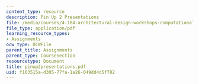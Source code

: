 ```yaml
---
content_type: resource
description: Pin Up 2 Presentations
file: /media/courses/4-184-architectural-design-workshops-computational-design-for-housing-spring-2002/f163515ad30577fa1a26049dd4d5f782_pinup2presentations.pdf
file_type: application/pdf
learning_resource_types:
- Assignments
ocw_type: OCWFile
parent_title: Assignments
parent_type: CourseSection
resourcetype: Document
title: pinup2presentations.pdf
uid: f163515a-d305-77fa-1a26-049dd4d5f782
---
```

